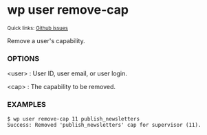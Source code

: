 # wp user remove-cap

<small>Quick links: <a href="https://github.com/issues?q=is%3Aopen+label%3Acommand%3Auser-remove-cap+sort%3Aupdated-desc+org%3Awp-cli">Github issues</a></small>

Remove a user's capability.

### OPTIONS

&lt;user&gt;
: User ID, user email, or user login.

&lt;cap&gt;
: The capability to be removed.

### EXAMPLES

    $ wp user remove-cap 11 publish_newsletters
    Success: Removed 'publish_newsletters' cap for supervisor (11).



